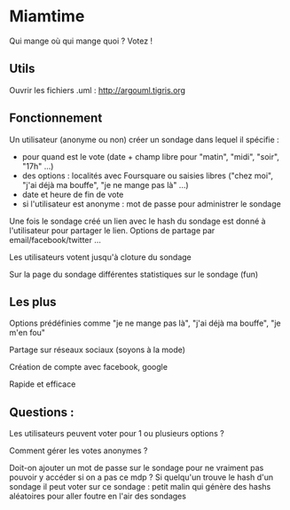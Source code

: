 Miamtime
========
Qui mange où qui mange quoi ? Votez !

Utils
-------
Ouvrir les fichiers .uml : http://argouml.tigris.org

Fonctionnement
--------
Un utilisateur (anonyme ou non) créer un sondage dans lequel il spécifie :
* pour quand est le vote (date + champ libre pour "matin", "midi", "soir", "17h" ...) 
* des options : localités avec Foursquare ou saisies libres ("chez moi", "j'ai déjà ma bouffe", "je ne mange pas là" ...)
* date et heure de fin de vote
* si l'utilisateur est anonyme : mot de passe pour administrer le sondage

Une fois le sondage créé un lien avec le hash du sondage est donné à l'utilisateur pour partager le lien.
Options de partage par email/facebook/twitter ...

Les utilisateurs votent jusqu'à cloture du sondage

Sur la page du sondage différentes statistiques sur le sondage (fun)

Les plus
------
Options prédéfinies comme "je ne mange pas là", "j'ai déjà ma bouffe", "je m'en fou"

Partage sur réseaux sociaux (soyons à la mode)

Création de compte avec facebook, google

Rapide et efficace

Questions :
--------
Les utilisateurs peuvent voter pour 1 ou plusieurs options ?

Comment gérer les votes anonymes ?

Doit-on ajouter un mot de passe sur le sondage pour ne vraiment pas pouvoir y accéder si on a pas ce mdp ?
Si quelqu'un trouve le hash d'un sondage il peut voter sur ce sondage : petit malin qui génère des hashs aléatoires pour aller foutre en l'air des sondages
